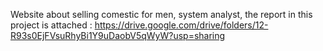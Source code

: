 Website about selling comestic for men, system analyst, the report in this project is attached :
https://drive.google.com/drive/folders/12-R93s0EjFVsuRhyBi1Y9uDaobV5qWyW?usp=sharing
